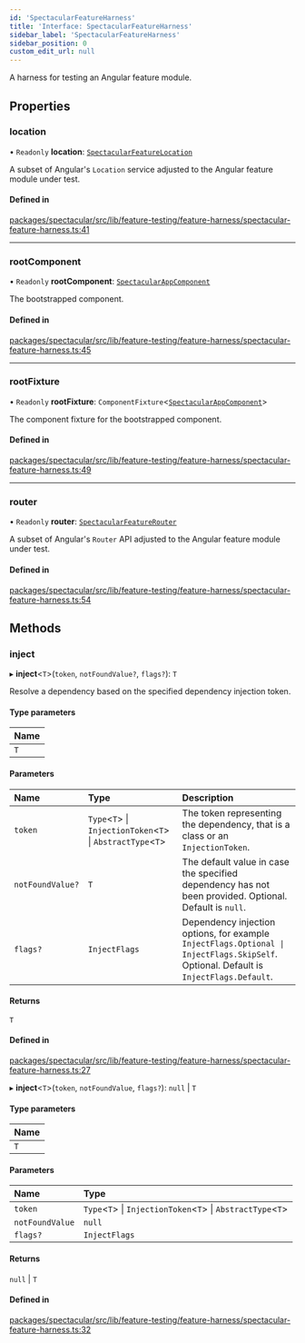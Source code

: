 ```yaml
---
id: 'SpectacularFeatureHarness'
title: 'Interface: SpectacularFeatureHarness'
sidebar_label: 'SpectacularFeatureHarness'
sidebar_position: 0
custom_edit_url: null
---
```


A harness for testing an Angular feature module.

## Properties

### location

• `Readonly` **location**:
[`SpectacularFeatureLocation`](../classes/SpectacularFeatureLocation.md)

A subset of Angular's `Location` service adjusted to the Angular feature module
under test.

#### Defined in

[packages/spectacular/src/lib/feature-testing/feature-harness/spectacular-feature-harness.ts:41](https://github.com/ngworker/ngworker/blob/d3bf6f9/packages/spectacular/src/lib/feature-testing/feature-harness/spectacular-feature-harness.ts#L41)

---

### rootComponent

• `Readonly` **rootComponent**:
[`SpectacularAppComponent`](../classes/SpectacularAppComponent.md)

The bootstrapped component.

#### Defined in

[packages/spectacular/src/lib/feature-testing/feature-harness/spectacular-feature-harness.ts:45](https://github.com/ngworker/ngworker/blob/d3bf6f9/packages/spectacular/src/lib/feature-testing/feature-harness/spectacular-feature-harness.ts#L45)

---

### rootFixture

• `Readonly` **rootFixture**:
`ComponentFixture`<[`SpectacularAppComponent`](../classes/SpectacularAppComponent.md)\>

The component fixture for the bootstrapped component.

#### Defined in

[packages/spectacular/src/lib/feature-testing/feature-harness/spectacular-feature-harness.ts:49](https://github.com/ngworker/ngworker/blob/d3bf6f9/packages/spectacular/src/lib/feature-testing/feature-harness/spectacular-feature-harness.ts#L49)

---

### router

• `Readonly` **router**:
[`SpectacularFeatureRouter`](../classes/SpectacularFeatureRouter.md)

A subset of Angular's `Router` API adjusted to the Angular feature module under
test.

#### Defined in

[packages/spectacular/src/lib/feature-testing/feature-harness/spectacular-feature-harness.ts:54](https://github.com/ngworker/ngworker/blob/d3bf6f9/packages/spectacular/src/lib/feature-testing/feature-harness/spectacular-feature-harness.ts#L54)

## Methods

### inject

▸ **inject**<`T`\>(`token`, `notFoundValue?`, `flags?`): `T`

Resolve a dependency based on the specified dependency injection token.

#### Type parameters

| Name |
| :--- |
| `T`  |

#### Parameters

| Name             | Type                                                           | Description                                                                                                                           |
| :--------------- | :------------------------------------------------------------- | :------------------------------------------------------------------------------------------------------------------------------------ |
| `token`          | `Type`<`T`\> \| `InjectionToken`<`T`\> \| `AbstractType`<`T`\> | The token representing the dependency, that is a class or an `InjectionToken`.                                                        |
| `notFoundValue?` | `T`                                                            | The default value in case the specified dependency has not been provided. Optional. Default is `null`.                                |
| `flags?`         | `InjectFlags`                                                  | Dependency injection options, for example `InjectFlags.Optional \| InjectFlags.SkipSelf`. Optional. Default is `InjectFlags.Default`. |

#### Returns

`T`

#### Defined in

[packages/spectacular/src/lib/feature-testing/feature-harness/spectacular-feature-harness.ts:27](https://github.com/ngworker/ngworker/blob/d3bf6f9/packages/spectacular/src/lib/feature-testing/feature-harness/spectacular-feature-harness.ts#L27)

▸ **inject**<`T`\>(`token`, `notFoundValue`, `flags?`): `null` \| `T`

#### Type parameters

| Name |
| :--- |
| `T`  |

#### Parameters

| Name            | Type                                                           |
| :-------------- | :------------------------------------------------------------- |
| `token`         | `Type`<`T`\> \| `InjectionToken`<`T`\> \| `AbstractType`<`T`\> |
| `notFoundValue` | `null`                                                         |
| `flags?`        | `InjectFlags`                                                  |

#### Returns

`null` \| `T`

#### Defined in

[packages/spectacular/src/lib/feature-testing/feature-harness/spectacular-feature-harness.ts:32](https://github.com/ngworker/ngworker/blob/d3bf6f9/packages/spectacular/src/lib/feature-testing/feature-harness/spectacular-feature-harness.ts#L32)
